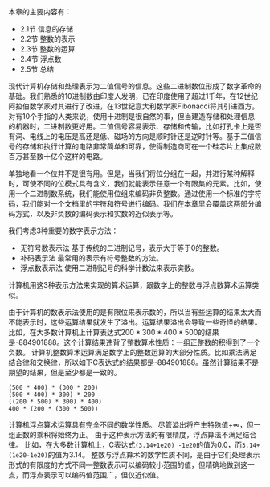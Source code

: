 本章的主要内容有：
- 2.1节 信息的存储
- 2.2节 整数的表示
- 2.3节 整数的运算
- 2.4节 浮点数
- 2.5节 总结

现代计算机存储和处理表示为二值信号的信息。这些二进制数位形成了数字革命的基础。我们熟悉的10进制数由印度人发明，已在印度使用了超过1千年，在12世纪阿拉伯数学家对其进行了改进，在13世纪意大利数学家Fibonacci将其引进西方。对有10个手指的人类来说，使用十进制是很自然的事，但当建造存储和处理信息的机器时，二进制数更好用。二值信号容易表示、存储和传输，比如打孔卡上是否有洞、电线上的电压是高还是低、磁场的方向是顺时针还是逆时针等。基于二值信号的存储和执行计算的电路非常简单和可靠，使得制造商可在一个硅芯片上集成数百万甚至数十亿个这样的电路。

单独地看一个位并不是很有用。但是，当我们将位分组在一起，并进行某种解释时，可使不同的位模式具有含义，我们就能表示任意一个有限集的元素。比如，使用一个二进制数系统，我们能使用位组来编码非负整数。通过使用一个标准的字符码，我们能对一个文档里的字符和符号进行编码。我们在本章里会覆盖这两部分编码方式，以及非负数的编码表示和实数的近似表示等。

我们考虑3种重要的数字表示方法：
- 无符号数表示法
基于传统的二进制记号，表示大于等于0的整数。
- 补码表示法
最常用的表示有符号整数的方法。
- 浮点数表示法
使用二进制记号的科学计数法来表示实数。

计算机用这3种表示方法来实现的算术运算，跟数学上的整数与浮点数算术运算类似。

由于计算机的数表示法使用的是有限位来表示数的，所以当有些运算的结果太大而不能表示时，这些运算结果就发生了溢出。运算结果溢出会导致一些奇怪的结果。比如，在大多数计算机上计算表达式$200*300*400*500$的结果是-884901888。这个计算结果违背了整数算术性质：一组正整数的积得到了一个负数。
计算机整数算术运算满足数学上的整数运算的大部分性质。比如乘法满足结合律和交换律，所以如下C表达式的结果都是-884901888。虽然计算结果不是期望的结果，但是至少都是一致的。
```
(500 * 400) * (300 * 200)
(500 * 400) * 300) * 200
((200 * 500) * 300) * 400)
400 * (200 * (300 * 500))
```
计算机浮点算术运算具有完全不同的数学性质。 尽管溢出将产生特殊值$+\infty$，但一组正数的乘积将始终为正。 由于这种表示方法的有限精度，浮点算法不满足结合律。 比如，在大多数计算机上，C表达式`(3.14+1e20) -1e20`的值为0.0，而`3.14+(1e20-1e20)`的值为3.14。 整数与浮点算术的数学性质不同，是由于它们处理表示形式的有限度的方式不同—整数表示可以编码较小范围的值，但精确地做到这一点，而浮点表示可以编码值范围广，但仅近似值。
